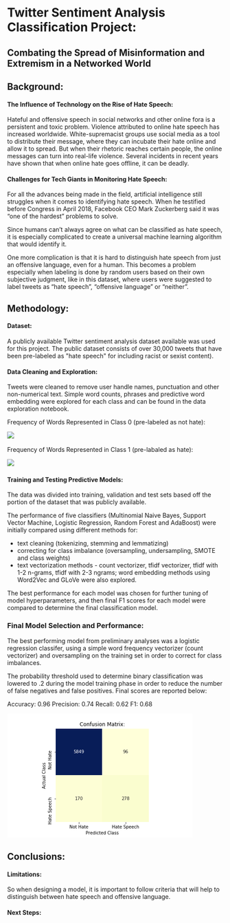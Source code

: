 # Twitter Sentiment Analysis Classification Project:

## Combating the Spread of Misinformation and Extremism in a Networked World


## Background:  

#### The Influence of Technology on the Rise of Hate Speech:

Hateful and offensive speech in social networks and other online fora is a persistent and toxic problem. 
Violence attributed to online hate speech has increased worldwide. White-supremacist groups use social media as a tool to distribute their message, where they can incubate their hate online and allow it to spread. But when their rhetoric reaches certain people, the online messages can turn into real-life violence. Several incidents in recent years have shown that when online hate goes offline, it can be deadly.


#### Challenges for Tech Giants in Monitoring Hate Speech:

For all the advances being made in the field, artificial intelligence still struggles when it comes to identifying hate speech. When he testified before Congress in April 2018, Facebook CEO Mark Zuckerberg said it was “one of the hardest” problems to solve.

Since humans can’t always agree on what can be classified as hate speech, it is especially complicated to create a universal machine learning algorithm that would identify it. 

One more complication is that it is hard to distinguish hate speech from just an offensive language, even for a human. This becomes a problem especially when labeling is done by random users based on their own subjective judgment, like in this dataset, where users were suggested to label tweets as “hate speech”, “offensive language” or “neither”. 


## Methodology:

#### Dataset:

A publicly available Twitter sentiment analysis dataset available was used for this project. The public dataset consists of over 30,000 tweets that have been pre-labeled as "hate speech" for including racist or sexist content). 

#### Data Cleaning and Exploration:

Tweets were cleaned to remove user handle names, punctuation and other non-numerical text. Simple word counts, phrases and predictive word embedding were explored for each class and can be found in the data exploration notebook. 

Frequency of Words Represented in Class 0 (pre-labeled as not hate):

![](data/wordcloud0.png)

Frequency of Words Represented in Class 1 (pre-labaled as hate):

![](data/wordcloud1.png)

#### Training and Testing Predictive Models:

The data was divided into training, validation and test sets based off the portion of the dataset that was publicly available.

The performance of five classifiers (Multinomial Naive Bayes, Support Vector Machine, Logistic Regression, Random Forest and AdaBoost) were initially compared using different methods for:

- text cleaning (tokenizing, stemming and lemmatizing)
- correcting for class imbalance (oversampling, undersampling, SMOTE and class weights)
- text vectorization methods - count vectorizer, tfidf vectorizer, tfidf with 1-2 n-grams, tfidf with 2-3 ngrams; word embedding methods using Word2Vec and GLoVe were also explored.

The best performance for each model was chosen for further tuning of model hyperparameters, and then final F1 scores for each model were compared to determine the final classification model.

### Final Model Selection and Performance:

The best performing model from preliminary analyses was a logistic regression classifer, using a simple word frequency vectorizer (count vectorizer) and oversampling on the training set in order to correct for class imbalances. 

The probability threshold used to determine binary classification was lowered to .2 during the model training phase in order to reduce the number of false negatives and false positives. Final scores are reported below:

Accuracy: 0.96
Precision: 0.74 
Recall: 0.62
F1: 0.68

![](visualizations/final_cm.png)


## Conclusions:


#### Limitations:

So when designing a model, it is important to follow criteria that will help to distinguish between hate speech and offensive language.



#### Next Steps: 




  